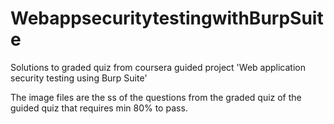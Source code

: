 # WebappsecuritytestingwithBurpSuite
Solutions to graded quiz from coursera guided project 'Web application security testing using Burp Suite' 

The image files are the ss of the questions from the graded quiz of the guided quiz that requires min 80% to pass. 
